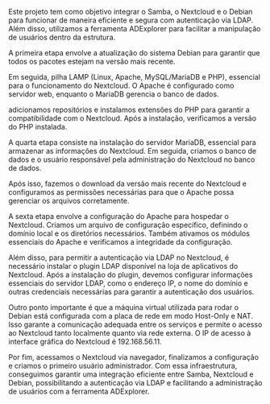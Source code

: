 Este projeto tem como objetivo integrar o Samba, o Nextcloud e o Debian para funcionar de maneira eficiente e segura com autenticação via LDAP. Além disso, utilizamos a ferramenta ADExplorer para facilitar a manipulação de usuários dentro da estrutura.

A primeira etapa envolve a atualização do sistema Debian para garantir que todos os pacotes estejam na versão mais recente.

Em seguida,  pilha LAMP (Linux, Apache, MySQL/MariaDB e PHP), essencial para o funcionamento do Nextcloud. O Apache é configurado como servidor web, enquanto o MariaDB gerencia o banco de dados.

adicionamos repositórios e instalamos extensões do PHP para garantir a compatibilidade com o Nextcloud. Após a instalação, verificamos a versão do PHP instalada.

A quarta etapa consiste na instalação do servidor MariaDB, essencial para armazenar as informações do Nextcloud. Em seguida, criamos o banco de dados e o usuário responsável pela administração do Nextcloud no banco de dados.

Após isso, fazemos o download da versão mais recente do Nextcloud e configuramos as permissões necessárias para que o Apache possa gerenciar os arquivos corretamente.

A sexta etapa envolve a configuração do Apache para hospedar o Nextcloud. Criamos um arquivo de configuração específico, definindo o domínio local e os diretórios necessários. Também ativamos os módulos essenciais do Apache e verificamos a integridade da configuração.

Além disso, para permitir a autenticação via LDAP no Nextcloud, é necessário instalar o plugin LDAP disponível na loja de aplicativos do Nextcloud. Após a instalação do plugin, devemos configurar informações essenciais do servidor LDAP, como o endereço IP, o nome do domínio e outras credenciais necessárias para garantir a autenticação dos usuários.

Outro ponto importante é que a máquina virtual utilizada para rodar o Debian está configurada com a placa de rede em modo Host-Only e NAT. Isso garante a comunicação adequada entre os serviços e permite o acesso ao Nextcloud tanto localmente quanto via rede externa. O IP de acesso à interface gráfica do Nextcloud é 192.168.56.11.

Por fim, acessamos o Nextcloud via navegador, finalizamos a configuração e criamos o primeiro usuário administrador. Com essa infraestrutura, conseguimos garantir uma integração eficiente entre Samba, Nextcloud e Debian, possibilitando a autenticação via LDAP e facilitando a administração de usuários com a ferramenta ADExplorer.
